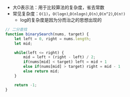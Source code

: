 
- 大O表示法：用于比较算法的复杂度，省去常数
- 常见复杂度：`O(1)`，`O(logn)`,`O(nlogn)`,`O(n)`,`O(n^2)`,`O(n!)`
	- log的复杂度是因为分而治之的思想出现的

```js
// 二分查找
function binarySearch(nums, target) {
	let left = 0, right = nums.length;
	let mid;

	while(left <= right) {
		mid = left + (right - left) / 2;
		if(nums[mid] < target) left = mid + 1
		else if(nums[mid] > target) right = mid - 1
		else return mid;
	}

	return -1;
}
```
